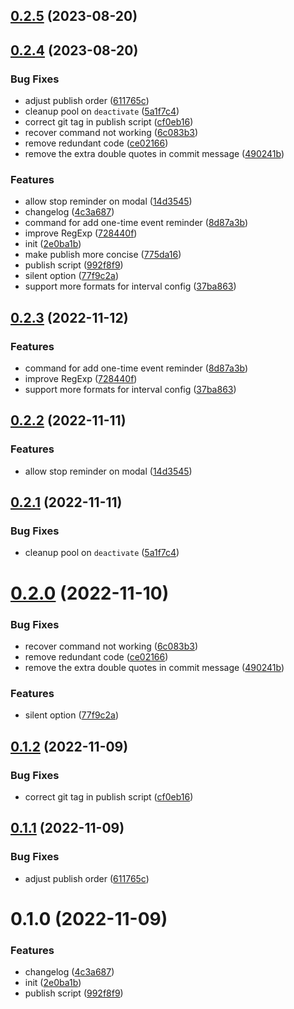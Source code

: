 ## [0.2.5](https://github.com/GODLiangCY/reminder/compare/v0.2.4...v0.2.5) (2023-08-20)



## [0.2.4](https://github.com/GODLiangCY/reminder/compare/2e0ba1b0e3540f3155e41ddf29eabac91d140bd8...v0.2.4) (2023-08-20)


### Bug Fixes

* adjust publish order ([611765c](https://github.com/GODLiangCY/reminder/commit/611765cb3519ff59ea017f9a2caa2d916785a7ae))
* cleanup pool on `deactivate` ([5a1f7c4](https://github.com/GODLiangCY/reminder/commit/5a1f7c4347ae8d0461f1c9eb36bdeedd28f5844d))
* correct git tag in publish script ([cf0eb16](https://github.com/GODLiangCY/reminder/commit/cf0eb16a49a00f08ba6021c67edb11e51d009e73))
* recover command not working ([6c083b3](https://github.com/GODLiangCY/reminder/commit/6c083b35537638008296c0440544fe15c11c2f0e))
* remove redundant code ([ce02166](https://github.com/GODLiangCY/reminder/commit/ce021669b93621ca4f609fb880690b59cbda004e))
* remove the extra double quotes in commit message ([490241b](https://github.com/GODLiangCY/reminder/commit/490241bb0a846cfa641942a06bec09f41da0766f))


### Features

* allow stop reminder on modal ([14d3545](https://github.com/GODLiangCY/reminder/commit/14d3545380e2feb3a7102da4e6aa4f5de3666b2e))
* changelog ([4c3a687](https://github.com/GODLiangCY/reminder/commit/4c3a687476e28be47e70f97b04961a70ad3160ad))
* command for add one-time event reminder ([8d87a3b](https://github.com/GODLiangCY/reminder/commit/8d87a3b0e52c7cfdbb13720f22794546f4611772))
* improve RegExp ([728440f](https://github.com/GODLiangCY/reminder/commit/728440fb238cbd172386494ff6aa75acba9d16a5))
* init ([2e0ba1b](https://github.com/GODLiangCY/reminder/commit/2e0ba1b0e3540f3155e41ddf29eabac91d140bd8))
* make publish more concise ([775da16](https://github.com/GODLiangCY/reminder/commit/775da169d132b721fd5a1207da557c4e2f7194bc))
* publish script ([992f8f9](https://github.com/GODLiangCY/reminder/commit/992f8f9d552a4e506bdc232b99865006a9f68945))
* silent option ([77f9c2a](https://github.com/GODLiangCY/reminder/commit/77f9c2aac9f6418849c94054fed93b67bc18ffb5))
* support more formats for interval config ([37ba863](https://github.com/GODLiangCY/reminder/commit/37ba863c78f41e1d4e0ab5a6c31b7b6fe4fe569a))



## [0.2.3](https://github.com/GODLiangCY/reminder/compare/0.2.2...0.2.3) (2022-11-12)


### Features

* command for add one-time event reminder ([8d87a3b](https://github.com/GODLiangCY/reminder/commit/8d87a3b0e52c7cfdbb13720f22794546f4611772))
* improve RegExp ([728440f](https://github.com/GODLiangCY/reminder/commit/728440fb238cbd172386494ff6aa75acba9d16a5))
* support more formats for interval config ([37ba863](https://github.com/GODLiangCY/reminder/commit/37ba863c78f41e1d4e0ab5a6c31b7b6fe4fe569a))



## [0.2.2](https://github.com/GODLiangCY/reminder/compare/0.2.1...0.2.2) (2022-11-11)


### Features

* allow stop reminder on modal ([14d3545](https://github.com/GODLiangCY/reminder/commit/14d3545380e2feb3a7102da4e6aa4f5de3666b2e))



## [0.2.1](https://github.com/GODLiangCY/reminder/compare/0.2.0...0.2.1) (2022-11-11)


### Bug Fixes

* cleanup pool on `deactivate` ([5a1f7c4](https://github.com/GODLiangCY/reminder/commit/5a1f7c4347ae8d0461f1c9eb36bdeedd28f5844d))



# [0.2.0](https://github.com/GODLiangCY/reminder/compare/0.1.2...0.2.0) (2022-11-10)


### Bug Fixes

* recover command not working ([6c083b3](https://github.com/GODLiangCY/reminder/commit/6c083b35537638008296c0440544fe15c11c2f0e))
* remove redundant code ([ce02166](https://github.com/GODLiangCY/reminder/commit/ce021669b93621ca4f609fb880690b59cbda004e))
* remove the extra double quotes in commit message ([490241b](https://github.com/GODLiangCY/reminder/commit/490241bb0a846cfa641942a06bec09f41da0766f))


### Features

* silent option ([77f9c2a](https://github.com/GODLiangCY/reminder/commit/77f9c2aac9f6418849c94054fed93b67bc18ffb5))



## [0.1.2](https://github.com/GODLiangCY/reminder/compare/0.1.1...0.1.2) (2022-11-09)


### Bug Fixes

* correct git tag in publish script ([cf0eb16](https://github.com/GODLiangCY/reminder/commit/cf0eb16a49a00f08ba6021c67edb11e51d009e73))



## [0.1.1](https://github.com/GODLiangCY/reminder/compare/0.1.0...0.1.1) (2022-11-09)


### Bug Fixes

* adjust publish order ([611765c](https://github.com/GODLiangCY/reminder/commit/611765cb3519ff59ea017f9a2caa2d916785a7ae))



# 0.1.0 (2022-11-09)


### Features

* changelog ([4c3a687](https://github.com/GODLiangCY/reminder/commit/4c3a687476e28be47e70f97b04961a70ad3160ad))
* init ([2e0ba1b](https://github.com/GODLiangCY/reminder/commit/2e0ba1b0e3540f3155e41ddf29eabac91d140bd8))
* publish script ([992f8f9](https://github.com/GODLiangCY/reminder/commit/992f8f9d552a4e506bdc232b99865006a9f68945))



